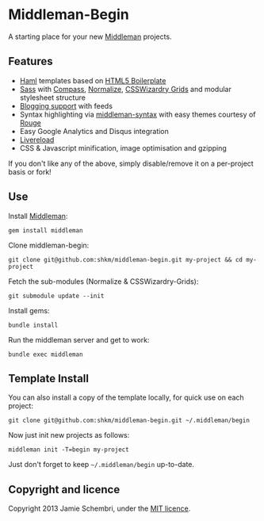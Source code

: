 # Middleman-Begin

A starting place for your new [Middleman] projects.

## Features

- [Haml](http://haml.info/) templates based on [HTML5 Boilerplate](http://html5boilerplate.com/)
- [Sass](http://sass-lang.com/) with [Compass](http://compass-style.org/), [Normalize](http://necolas.github.io/normalize.css/), [CSSWizardry Grids](https://github.com/csswizardry/csswizardry-grids) and modular stylesheet structure
- [Blogging support](https://github.com/middleman/middleman-blog) with feeds
- Syntax highlighting via [middleman-syntax](https://github.com/middleman/middleman-syntax) with easy themes courtesy of [Rouge](https://github.com/jayferd/rouge)
- Easy Google Analytics and Disqus integration
- [Livereload](https://github.com/middleman/middleman-livereload)
- CSS & Javascript minification, image optimisation and gzipping

If you don't like any of the above, simply disable/remove it on a per-project basis or fork!



## Use

Install [Middleman]:

    gem install middleman


Clone middleman-begin:

    git clone git@github.com:shkm/middleman-begin.git my-project && cd my-project

Fetch the sub-modules (Normalize & CSSWizardry-Grids):

    git submodule update --init

Install gems:

    bundle install

Run the middleman server and get to work:

    bundle exec middleman


## Template Install

You can also install a copy of the template locally, for quick use on each project:

    git clone git@github.com:shkm/middleman-begin.git ~/.middleman/begin

Now just init new projects as follows:

    middleman init -T=begin my-project

Just don't forget to keep `~/.middleman/begin` up-to-date.


## Copyright and licence

Copyright 2013 Jamie Schembri, under the [MIT licence](LICENSE).

  [middleman]: http://middlemanapp.com/


